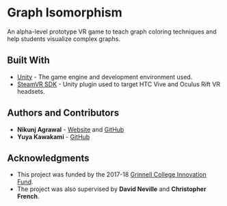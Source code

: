 # Graph Isomorphism
An alpha-level prototype VR game to teach graph coloring techniques and help students visualize complex graphs.

## Built With

* [Unity](https://unity3d.com/) - The game engine and development environment used.
* [SteamVR SDK](https://assetstore.unity.com/packages/templates/systems/steamvr-plugin-32647) - Unity plugin used to target HTC Vive and Oculus Rift VR headsets.

## Authors and Contributors

* **Nikunj Agrawal** - [Website](https://nikunj-agrawal.com/) and [GitHub](https://github.com/nikagarwal98)
* **Yuya Kawakami** - [GitHub](https://github.com/yuya737)

## Acknowledgments

* This project was funded by the 2017-18 [Grinnell College Innovation Fund](https://www.grinnell.edu/about/offices-services/president/innovationfund).
* The project was also supervised by **David Neville** and **Christopher French**.

